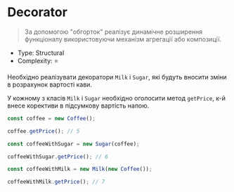 # Decorator

> За допомогою "обгорток" реалізує динамічне розширення функціоналу
> використовуючи механізм агрегації або композиції.

- Type: Structural
- Complexity: ⭐

Необхідно реалізувати декоратори `Milk` і `Sugar`, які будуть вносити
зміни в розрахунок вартості кави.

У кожному з класів `Milk` і `Sugar` необхідно оголосити метод `getPrice`,
к-й внесе корективи в підсумкову вартість напою.

```js
const coffee = new Coffee();

coffee.getPrice(); // 5

const coffeeWithSugar = new Sugar(coffee);

coffeeWithSugar.getPrice(); // 6

const coffeeWithMilk = new Milk(new Coffee());

coffeeWithMilk.getPrice(); // 7
```